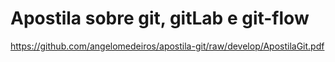 # Apostila sobre git, gitLab e git-flow

https://github.com/angelomedeiros/apostila-git/raw/develop/ApostilaGit.pdf
